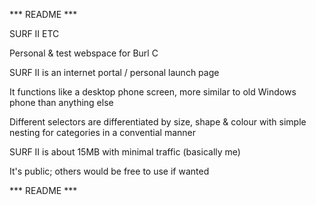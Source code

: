 ***   README   ***


SURF II ETC

Personal & test webspace for Burl C

SURF II is an internet portal / personal launch page

It functions like a desktop phone screen, more similar to old Windows phone than anything else

Different selectors are differentiated by size, shape & colour with simple nesting for categories in a convential manner


SURF II is about 15MB with minimal traffic (basically me)

It's public; others would be free to use if wanted

***   README   ***


